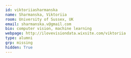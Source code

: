 ```yaml
---
id: viktoriiasharmanska
name: Sharmanska, Viktoriia
room: University of Sussex, UK
email: sharmanska.v@gmail.com
bio: computer vision, machine learning
webpage: http://ilovevisiondata.wixsite.com/viktoriia
type: alumni
grp: missing
hidden: True
---
```

